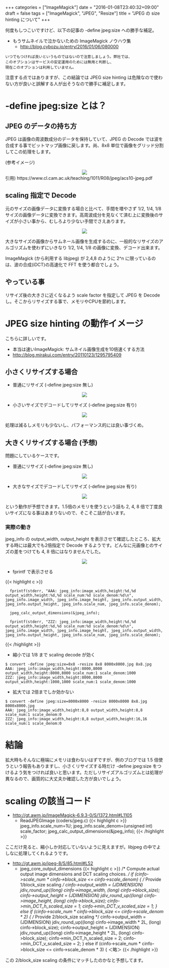 +++
categories = ["ImageMagick"]
date = "2016-01-08T23:40:32+09:00"
draft = false
tags = ["ImageMagick", "JPEG", "Resize"]
title = "JPEG の size hinting について"
+++

何度もしつこいですけど、以下の記事の -define jpeg:size への勝手な補足。

 * もうサムネイルで泣かないための ImageMagick ノウハウ集
   * http://blog.cybozu.io/entry/2016/01/06/080000

```
いつでもつければ良いというものではないので注意しましょう。弊社では、
このオプションはサービスの安定運用のためには無用と判断し、
現在このオプションは利用していません。
```

注意する点ではありますが、この結論では JPEG size hinting は危険なので使わない方が良いと誤解する人が出そうなので勝手に補足します。

# -define jpeg:size とは？

## JPEG のデータの持ち方

JPEG は画像の周波数成分のデータを保持していて、JPEG の Decode では波を合成する事でビットマップ画像に戻します。尚、8x8 単位で画像をグリッド分割してこの処理をします。

(参考イメージ)
<center> <img src="/2016/01/08/dct8x8-600.png" /> </center>
引用) https://www.cl.cam.ac.uk/teaching/1011/R08/jpeg/acs10-jpeg.pdf

## scaling 指定で Decode

元のサイズの画像データに変換する場合と比べて、手間を増やさず 1/2, 1/4, 1/8 サイズの画像データに変換できます。高周波成分を見なくて済む上に変換後のサイズが小さい事から、むしろより少ない手間でさえあります。

<center> <img src="/2016/01/08/dct8x8-4-1-600.png" /> </center>

大きなサイズの画像からサムネール画像を生成するのに、一般的なリサイズのアルゴリズムを使わずにいきなり 1/2, 1/4, 1/8 の画像に変換、デコード出来ます。

ImageMagick (から利用する libjpeg) が 2,4,8 のように 2^n に限っているのは、波の合成(iDCT)の高速化で FFT を使う都合でしょう。

## やっている事

リサイズ後の大きさに近くなるよう scale factor を指定して JPEG を Decode し。そこからリサイズする事で、メモリやCPUを節約します。

# JPEG size hinting の動作イメージ

こちらに詳しいです。

 * 本当は速いImageMagick: サムネイル画像生成を10倍速くする方法
  * http://blog.mirakui.com/entry/20110123/1295795409

## 小さくリサイズする場合
 * 普通にリサイズ (-define jpeg:size 無し)
<center> <img src="/2016/01/08/resize1.png" /> </center>

 * 小さいサイズでデコードしてリサイズ (-define jpeg:size 有り)
<center> <img src="/2016/01/08/resize2.png" /> </center>

処理は減るしメモリも少ないし、パフォーマンス的には良い事づくめ。

## 大きくリサイズする場合 (予想)

問題にしているケースです。

 * 普通にリサイズ (-define jpeg:size 無し)
<center> <img src="/2016/01/08/resize3.png" /> </center>

 * 大きなサイズでデコードしてリサイズ (-define jpeg:size 有り)
<center> <img src="/2016/01/08/resize4.png" /> </center>

という動作が予想できます。1.5倍のメモリを使うという話も 2, 4, 8 倍で丁度良いサイズになる事はあまりないので、そこそこ話が合います。

### 実際の動き

jpeg_info の output_width, output_height を表示させて確認したところ、拡大する時には最大でも2倍指定で Decode するようです。どんなに元画像とのサイズの差をつけても 4, 8 倍にはなりませんでした。

<center> <img src="/2016/01/08/resize5.png" /> </center>

* fprintf で表示させる

{{< highlight c >}}

      fprintf(stderr, "AAA: jpeg_info:image_width,height:%d,%d output_width,height:%d,%d scale_num:%d scale_denom:%d\n", jpeg_info.image_width, jpeg_info.image_height, jpeg_info.output_width, jpeg_info.output_height, jpeg_info.scale_num, jpeg_info.scale_denom);

      jpeg_calc_output_dimensions(&jpeg_info);

      fprintf(stderr, "ZZZ: jpeg_info:image_width,height:%d,%d output_width,height:%d,%d scale_num:%d scale_denom:%d\n", jpeg_info.image_width, jpeg_info.image_height, jpeg_info.output_width, jpeg_info.output_height, jpeg_info.scale_num, jpeg_info.scale_denom);

{{< /highlight >}}

* 縮小では 1/8 まで scaling decode が効く

```
$ convert -define jpeg:size=8x8 -resize 8x8 8000x8000.jpg 8x8.jpg
AAA: jpeg_info:image_width,height:8000,8000 output_width,height:8000,8000 scale_num:1 scale_denom:1000
ZZZ: jpeg_info:image_width,height:8000,8000 output_width,height:1000,1000 scale_num:1 scale_denom:1000
```

* 拡大では 2倍までしか効かない

```
$ convert -define jpeg:size=8000x8000 -resize 8000x8000 8x8.jpg 8000x8000.jpg
AAA: jpeg_info:image_width,height:8,8 output_width,height:8,8 scale_num:1 scale_denom:0
ZZZ: jpeg_info:image_width,height:8,8 output_width,height:16,16 scale_num:1 scale_denom:0
```

# 結論

拡大時もそんなに極端にメモリは食わないはずですが、例のブログでは 1.5 倍使うという報告もありますし、小さくリサイズする時だけ -define jpeg:size をつけるよう気をつければ良いと思います。ただしリサイズアルゴリズムとは処理が異なるので、画質的に大丈夫か確認した方が良いでしょう。

# scaling の該当コード

* http://gt.awm.jp/ImageMagick-6.9.3-0/S/1372.html#L1105
  * ReadJPEGImage (coders/jpeg.c)
{{< highlight c >}}
      jpeg_info.scale_num=1U;
      jpeg_info.scale_denom=(unsigned int) scale_factor;
      jpeg_calc_output_dimensions(&jpeg_info);
{{< /highlight >}}

ここだけ見ると、縮小しか対応していないように見えますが。libjpeg の中でよしなに処理してくれるようです。

 * http://gt.awm.jp/jpeg-8/S/85.html#L52
   * jpeg_core_output_dimensions
{{< highlight c >}}
  /* Compute actual output image dimensions and DCT scaling choices. */
  if (cinfo->scale_num * cinfo->block_size <= cinfo->scale_denom) {
    /* Provide 1/block_size scaling */
    cinfo->output_width = (JDIMENSION)
      jdiv_round_up((long) cinfo->image_width, (long) cinfo->block_size);
    cinfo->output_height = (JDIMENSION)
      jdiv_round_up((long) cinfo->image_height, (long) cinfo->block_size);
    cinfo->min_DCT_h_scaled_size = 1;
    cinfo->min_DCT_v_scaled_size = 1;
  } else if (cinfo->scale_num * cinfo->block_size <= cinfo->scale_denom * 2) {
    /* Provide 2/block_size scaling */
    cinfo->output_width = (JDIMENSION)
      jdiv_round_up((long) cinfo->image_width * 2L, (long) cinfo->block_size);
    cinfo->output_height = (JDIMENSION)
      jdiv_round_up((long) cinfo->image_height * 2L, (long) cinfo->block_size);
    cinfo->min_DCT_h_scaled_size = 2;
    cinfo->min_DCT_v_scaled_size = 2;
  } else if (cinfo->scale_num * cinfo->block_size <= cinfo->scale_denom * 3) {
＜略＞
{{< /highlight >}}

この 2/block_size scaling の条件にマッチしたのかなと予想してます。

